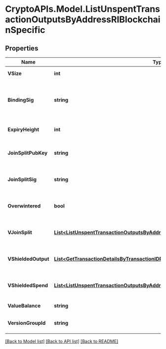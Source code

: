 # CryptoAPIs.Model.ListUnspentTransactionOutputsByAddressRIBlockchainSpecific

## Properties

Name | Type | Description | Notes
------------ | ------------- | ------------- | -------------
**VSize** | **int** | Represents the virtual size of this transaction | 
**BindingSig** | **string** | It is used to enforce balance of Spend and Output transfers, in order to prevent their replay across transactions. | 
**ExpiryHeight** | **int** | Represents a block height after which the transaction will expire. | 
**JoinSplitPubKey** | **string** | Represents an encoding of a JoinSplitSig public validating key. | 
**JoinSplitSig** | **string** | Is used to sign transactions that contain at least one JoinSplit description. | 
**Overwintered** | **bool** | \&quot;Overwinter\&quot; is the network upgrade for the Zcash blockchain. | 
**VJoinSplit** | [**List&lt;ListUnspentTransactionOutputsByAddressRIBlockchainSpecificVJoinSplit&gt;**](ListUnspentTransactionOutputsByAddressRIBlockchainSpecificVJoinSplit.md) | Represents a sequence of JoinSplit descriptions using BCTV14 proofs. | [optional] 
**VShieldedOutput** | [**List&lt;GetTransactionDetailsByTransactionIDRIBSZVShieldedOutput&gt;**](GetTransactionDetailsByTransactionIDRIBSZVShieldedOutput.md) | Object Array representation of transaction output descriptions | [optional] 
**VShieldedSpend** | [**List&lt;ListUnspentTransactionOutputsByAddressRIBlockchainSpecificVShieldedSpend&gt;**](ListUnspentTransactionOutputsByAddressRIBlockchainSpecificVShieldedSpend.md) | Object Array representation of transaction spend descriptions | 
**ValueBalance** | **string** | Defines the transaction value balance. | 
**VersionGroupId** | **string** | Represents the transaction version group ID. | 

[[Back to Model list]](../README.md#documentation-for-models) [[Back to API list]](../README.md#documentation-for-api-endpoints) [[Back to README]](../README.md)

